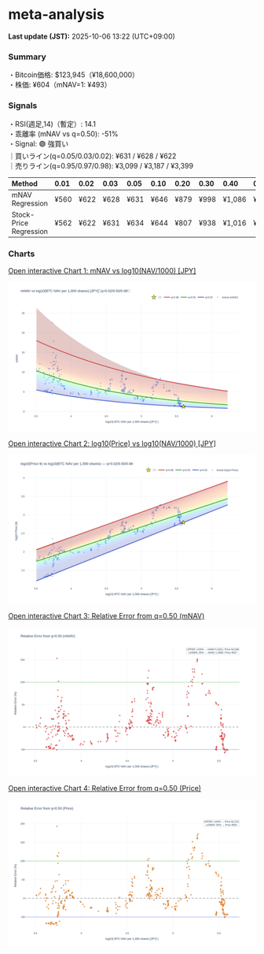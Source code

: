 # meta-analysis


<!--REPORT:START-->
**Last update (JST):** 2025-10-06 13:22 (UTC+09:00)

### Summary
・Bitcoin価格: $123,945（¥18,600,000）  
・株価: ¥604（mNAV=1: ¥493）

### Signals
・RSI(週足,14)（暫定）: 14.1  
・乖離率 (mNAV vs q=0.50): -51%  
・Signal: 🟣 強買い  
｜買いライン(q=0.05/0.03/0.02): ¥631 / ¥628 / ¥622  
｜売りライン(q=0.95/0.97/0.98): ¥3,099 / ¥3,187 / ¥3,399

| Method                 | 0.01   | 0.02   | 0.03   | 0.05   | 0.10   | 0.20   | 0.30   | 0.40   | 0.50   | 0.60   | 0.70   | 0.80   | 0.90   | 0.95   | 0.97   | 0.98   | 0.99   |
|:-----------------------|:-------|:-------|:-------|:-------|:-------|:-------|:-------|:-------|:-------|:-------|:-------|:-------|:-------|:-------|:-------|:-------|:-------|
| mNAV Regression        | ¥560   | ¥622   | ¥628   | ¥631   | ¥646   | ¥879   | ¥998   | ¥1,086 | ¥1,274 | ¥1,487 | ¥1,619 | ¥2,062 | ¥2,783 | ¥3,099 | ¥3,187 | ¥3,399 | ¥3,351 |
| Stock-Price Regression | ¥562   | ¥622   | ¥631   | ¥634   | ¥644   | ¥807   | ¥938   | ¥1,016 | ¥1,108 | ¥1,294 | ¥1,500 | ¥1,960 | ¥2,508 | ¥2,831 | ¥2,765 | ¥3,013 | ¥3,025 |

### Charts
[Open interactive Chart 1: mNAV vs log10(NAV/1000) [JPY]](https://tkzm240.github.io/meta-analysis/fig1.html)

![fig1](assets/fig1.png)

[Open interactive Chart 2: log10(Price) vs log10(NAV/1000) [JPY]](https://tkzm240.github.io/meta-analysis/fig2.html)

![fig2](assets/fig2.png)

[Open interactive Chart 3: Relative Error from q=0.50 (mNAV)](https://tkzm240.github.io/meta-analysis/fig3.html)

![fig3](assets/fig3.png)

[Open interactive Chart 4: Relative Error from q=0.50 (Price)](https://tkzm240.github.io/meta-analysis/fig4.html)

![fig4](assets/fig4.png)
<!--REPORT:END-->
